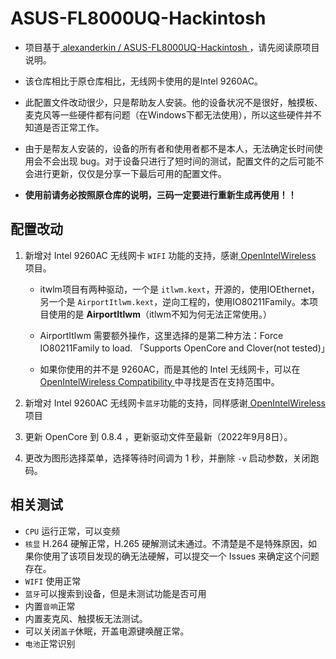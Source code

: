 # ASUS-FL8000UQ-Hackintosh

* 项目基于[ alexanderkin /
ASUS-FL8000UQ-Hackintosh ](https://github.com/alexanderkin/ASUS-FL8000UQ-Hackintosh) ，请先阅读原项目说明。

* 该仓库相比于原仓库相比，无线网卡使用的是Intel 9260AC。

* 此配置文件改动很少，只是帮助友人安装。他的设备状况不是很好，触摸板、麦克风等一些硬件都有问题（在Windows下都无法使用），所以这些硬件并不知道是否正常工作。

* 由于是帮友人安装的，设备的所有者和使用者都不是本人，无法确定长时间使用会不会出现 bug。对于设备只进行了短时间的测试，配置文件的之后可能不会进行更新，仅仅是分享一下最后可用的配置文件。

* **使用前请务必按照原仓库的说明，三码一定要进行重新生成再使用！！**

## 配置改动

1. 新增对 Intel 9260AC 无线网卡 `WIFI` 功能的支持，感谢[ OpenIntelWireless ](https://github.com/OpenIntelWireless)项目。

    * itwlm项目有两种驱动，一个是 `itlwm.kext`，开源的，使用IOEthernet，另一个是 `AirportItlwm.kext`，逆向工程的，使用IO80211Family。本项目使用的是 **AirportItlwm**（itlwm不知为何无法正常使用。）

    * AirportItlwm 需要额外操作，这里选择的是第二种方法：Force IO80211Family to load. 「Supports OpenCore and Clover(not tested)」

    * 如果你使用的并不是 9260AC，而是其他的 Intel 无线网卡，可以在[ OpenIntelWireless Compatibility ](https://openintelwireless.github.io/itlwm/Compat.html)中寻找是否在支持范围中。

2. 新增对 Intel 9260AC 无线网卡`蓝牙`功能的支持，同样感谢[ OpenIntelWireless ](https://github.com/OpenIntelWireless)项目

3. 更新 OpenCore 到 0.8.4 ，更新驱动文件至最新（2022年9月8日）。

4. 更改为图形选择菜单，选择等待时间调为 1 秒，并删除 `-v` 启动参数，关闭跑码。

## 相关测试

* `CPU` 运行正常，可以变频
* `核显` H.264 硬解正常，H.265 硬解测试未通过。不清楚是不是特殊原因，如果你使用了该项目发现的确无法硬解，可以提交一个 Issues 来确定这个问题存在。
* `WIFI` 使用正常
* `蓝牙`可以搜索到设备，但是未测试功能是否可用
* 内置`音响`正常
* 内置麦克风、触摸板无法测试。
* 可以关闭`盖子`休眠，开盖电源键唤醒正常。
* `电池`正常识别
